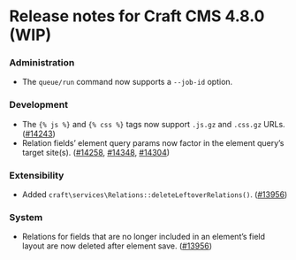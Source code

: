 # Release notes for Craft CMS 4.8.0 (WIP)

### Administration
- The `queue/run` command now supports a `--job-id` option.

### Development
- The `{% js %}` and `{% css %}` tags now support `.js.gz` and `.css.gz` URLs. ([#14243](https://github.com/craftcms/cms/issues/14243))
- Relation fields’ element query params now factor in the element query’s target site(s). ([#14258](https://github.com/craftcms/cms/issues/14258), [#14348](https://github.com/craftcms/cms/issues/14348), [#14304](https://github.com/craftcms/cms/pull/14304))

### Extensibility
- Added `craft\services\Relations::deleteLeftoverRelations()`. ([#13956](https://github.com/craftcms/cms/issues/13956))

### System
- Relations for fields that are no longer included in an element’s field layout are now deleted after element save. ([#13956](https://github.com/craftcms/cms/issues/13956))
